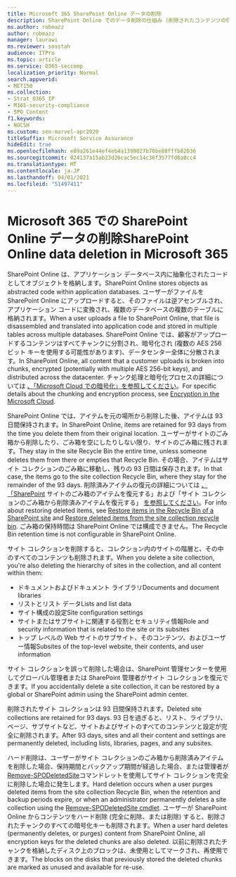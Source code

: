 ```yaml
---
title: Microsoft 365 SharePoint Online データの削除
description: SharePoint Online でのデータ削除の仕組み (削除されたコンテンツの保存場所や期間など) について説明します。
ms.author: robmazz
author: robmazz
manager: laurawi
ms.reviewer: sosstah
audience: ITPro
ms.topic: article
ms.service: O365-seccomp
localization_priority: Normal
search.appverid:
- MET150
ms.collection:
- Strat_O365_IP
- M365-security-compliance
- SPO_Content
f1.keywords:
- NOCSH
ms.custom: seo-marvel-apr2020
titleSuffix: Microsoft Service Assurance
hideEdit: true
ms.openlocfilehash: e89a261e44ef4eb4a1399027b70be88fffb82036
ms.sourcegitcommit: 024137a15ab23d26cac5ec14c36f3577fd8a0cc4
ms.translationtype: MT
ms.contentlocale: ja-JP
ms.lasthandoff: 04/01/2021
ms.locfileid: "51497411"
---
```

# <a name="sharepoint-online-data-deletion-in-microsoft-365"></a><span data-ttu-id="45ba2-103">Microsoft 365 での SharePoint Online データの削除</span><span class="sxs-lookup"><span data-stu-id="45ba2-103">SharePoint Online data deletion in Microsoft 365</span></span>

<span data-ttu-id="45ba2-104">SharePoint Online は、アプリケーション データベース内に抽象化されたコードとしてオブジェクトを格納します。</span><span class="sxs-lookup"><span data-stu-id="45ba2-104">SharePoint Online stores objects as abstracted code within application databases.</span></span> <span data-ttu-id="45ba2-105">ユーザーがファイルを SharePoint Online にアップロードすると、そのファイルは逆アセンブルされ、アプリケーション コードに変換され、複数のデータベースの複数のテーブルに格納されます。</span><span class="sxs-lookup"><span data-stu-id="45ba2-105">When a user uploads a file to SharePoint Online, that file is disassembled and translated into application code and stored in multiple tables across multiple databases.</span></span> <span data-ttu-id="45ba2-106">SharePoint Online では、顧客がアップロードするコンテンツはすべてチャンクに分割され、暗号化され (複数の AES 256 ビット キーを使用する可能性があります)、データセンター全体に分散されます。</span><span class="sxs-lookup"><span data-stu-id="45ba2-106">In SharePoint Online, all content that a customer uploads is broken into chunks, encrypted (potentially with multiple AES 256-bit keys), and distributed across the datacenter.</span></span> <span data-ttu-id="45ba2-107">チャンク処理と暗号化プロセスの詳細については [、「Microsoft Cloud での暗号化」を参照してください](/microsoft-365/compliance/office-365-encryption-in-the-microsoft-cloud-overview)。</span><span class="sxs-lookup"><span data-stu-id="45ba2-107">For specific details about the chunking and encryption process, see [Encryption in the Microsoft Cloud](/microsoft-365/compliance/office-365-encryption-in-the-microsoft-cloud-overview).</span></span> 

<span data-ttu-id="45ba2-108">SharePoint Online では、アイテムを元の場所から削除した後、アイテムは 93 日間保持されます。</span><span class="sxs-lookup"><span data-stu-id="45ba2-108">In SharePoint Online, items are retained for 93 days from the time you delete them from their original location.</span></span> <span data-ttu-id="45ba2-109">ユーザーがサイトのごみ箱から削除したり、ごみ箱を空にしたりしない限り、サイトのごみ箱に残されます。</span><span class="sxs-lookup"><span data-stu-id="45ba2-109">They stay in the site Recycle Bin the entire time, unless someone deletes them from there or empties that Recycle Bin.</span></span> <span data-ttu-id="45ba2-110">その場合、アイテムはサイト コレクションのごみ箱に移動し、残りの 93 日間は保存されます。</span><span class="sxs-lookup"><span data-stu-id="45ba2-110">In that case, the items go to the site collection Recycle Bin, where they stay for the remainder of the 93 days.</span></span> <span data-ttu-id="45ba2-111">削除済みアイテムの復元の詳細については [、「SharePoint](https://support.office.com/article/6df466b6-55f2-4898-8d6e-c0dff851a0be#ID0EAADAAA=Online
) サイトのごみ箱のアイテムを復元する」および「サイト コレクションのごみ箱から削除済みアイテムを復元する」 [を参照してください](https://support.office.com/article/5fa924ee-16d7-487b-9a0a-021b9062d14b)。</span><span class="sxs-lookup"><span data-stu-id="45ba2-111">For info about restoring deleted items, see [Restore items in the Recycle Bin of a SharePoint site](https://support.office.com/article/6df466b6-55f2-4898-8d6e-c0dff851a0be#ID0EAADAAA=Online
) and [Restore deleted items from the site collection recycle bin](https://support.office.com/article/5fa924ee-16d7-487b-9a0a-021b9062d14b).</span></span> <span data-ttu-id="45ba2-112">ごみ箱の保持時間は SharePoint Online では構成できません。</span><span class="sxs-lookup"><span data-stu-id="45ba2-112">The Recycle Bin retention time is not configurable in SharePoint Online.</span></span>

<span data-ttu-id="45ba2-113">サイト コレクションを削除すると、コレクション内のサイトの階層と、その中のすべてのコンテンツも削除されます。</span><span class="sxs-lookup"><span data-stu-id="45ba2-113">When you delete a site collection, you're also deleting the hierarchy of sites in the collection, and all content within them:</span></span>

- <span data-ttu-id="45ba2-114">ドキュメントおよびドキュメント ライブラリ</span><span class="sxs-lookup"><span data-stu-id="45ba2-114">Documents and document libraries</span></span>
- <span data-ttu-id="45ba2-115">リストとリスト データ</span><span class="sxs-lookup"><span data-stu-id="45ba2-115">Lists and list data</span></span>
- <span data-ttu-id="45ba2-116">サイト構成の設定</span><span class="sxs-lookup"><span data-stu-id="45ba2-116">Site configuration settings</span></span>
- <span data-ttu-id="45ba2-117">サイトまたはサブサイトに関連する役割とセキュリティ情報</span><span class="sxs-lookup"><span data-stu-id="45ba2-117">Role and security information that is related to the site or its subsites</span></span>
- <span data-ttu-id="45ba2-118">トップ レベルの Web サイトのサブサイト、そのコンテンツ、およびユーザー情報</span><span class="sxs-lookup"><span data-stu-id="45ba2-118">Subsites of the top-level website, their contents, and user information</span></span>

<span data-ttu-id="45ba2-119">サイト コレクションを誤って削除した場合は、SharePoint 管理センターを使用してグローバル管理者または SharePoint 管理者がサイト コレクションを復元できます。</span><span class="sxs-lookup"><span data-stu-id="45ba2-119">If you accidentally delete a site collection, it can be restored by a global or SharePoint admin using the SharePoint admin center.</span></span>

<span data-ttu-id="45ba2-120">削除されたサイト コレクションは 93 日間保持されます。</span><span class="sxs-lookup"><span data-stu-id="45ba2-120">Deleted site collections are retained for 93 days.</span></span> <span data-ttu-id="45ba2-121">93 日を過ぎると、リスト、ライブラリ、ページ、サブサイトなど、サイトおよびサイトのすべてのコンテンツと設定が完全に削除されます。</span><span class="sxs-lookup"><span data-stu-id="45ba2-121">After 93 days, sites and all their content and settings are permanently deleted, including lists, libraries, pages, and any subsites.</span></span>

<span data-ttu-id="45ba2-122">ハード削除は、ユーザーがサイト コレクションのごみ箱から削除済みアイテムを削除した場合、保持期間とバックアップ期間が経過した場合、または管理者が [Remove-SPODeletedSite](/powershell/module/sharepoint-online/remove-spodeletedsite)コマンドレットを使用してサイト コレクションを完全に削除した場合に発生します。</span><span class="sxs-lookup"><span data-stu-id="45ba2-122">Hard deletion occurs when a user purges deleted items from the site collection Recycle Bin, when the retention and backup periods expire, or when an administrator permanently deletes a site collection using the [Remove-SPODeletedSite cmdlet](/powershell/module/sharepoint-online/remove-spodeletedsite).</span></span> <span data-ttu-id="45ba2-123">ユーザーが SharePoint Online からコンテンツをハード削除 (完全に削除、または削除) すると、削除されたチャンクのすべての暗号化キーも削除されます。</span><span class="sxs-lookup"><span data-stu-id="45ba2-123">When a user hard deletes (permanently deletes, or purges) content from SharePoint Online, all encryption keys for the deleted chunks are also deleted.</span></span> <span data-ttu-id="45ba2-124">以前に削除されたチャンクを格納したディスク上のブロックは、未使用としてマークされ、再使用できます。</span><span class="sxs-lookup"><span data-stu-id="45ba2-124">The blocks on the disks that previously stored the deleted chunks are marked as unused and available for re-use.</span></span>

